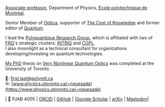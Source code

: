 
[Associate professor](https://www.polymtl.ca/expertises/quesada-nicolas), Department of Physics, [École polytechnique de Montréal](https://www.polymtl.ca/).

Senior Member of [Optica](https://www.optica.org/membership/distinguished_honorary/senior/senior_member_classes/2021_osa_senior_members_(1)/),  supporter of [The Cost of Knowledge](http://thecostofknowledge.com/) and former editor of [Quantum](https://quantum-journal.org).

I lead the [Polyquantique Research Group](https://qpi.polymtl.ca), which is affiliated with two of [FRQ](https://frq.gouv.qc.ca/en/)'s strategic clusters: [INTRIQ](https://www.intriq.org) and [COPL](https://coplweb.ca/).  
I also moonlight as a technical consultant for organizations developing/investing on quantum technologies.

[My PhD](https://academictree.org/physics/tree.php?pid=164839) thesis on [Very Nonlinear Quantum Optics](https://tspace.library.utoronto.ca/handle/1807/71623) was completed at the University of Toronto.


📧: first.last@polymtl.ca \
🌐: [www.physics.utoronto.ca/~nquesada](https://www.physics.utoronto.ca/~nquesada) 

| 📍 PJAB 4005                                                                       | [ORCID](https://orcid.org/0000-0002-0175-1688) | [GitHub](https://github.com/nquesada)             | 
|[Google Scholar](https://scholar.google.ca/citations?user=dZNVjOEAAAAJ&hl=en&oi=ao) | [arXiv](https://arxiv.org/search/?searchtype=author&query=Quesada%2C+N)   | [Mastodon](https://fediscience.org/@polyquantique)| 

